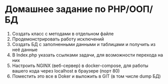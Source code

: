 # Домашнее задание по PHP/ООП/БД #

1. Создать класс с методами в отдельном файле 
1. Продемонстрировать работу исключений
1. Создать БД с заполненными данными и таблицами и получить из неё данные
1. В Index.php указать ссылками задачи, для возможности перехода на них
1. Настроить NGINX (веб-сервер) в docker-compose, для работы вашего кода через localhost в браузере (порт 80)
1. Поместить это все в Doker и выложить в GIT (в том числе dump БД)
